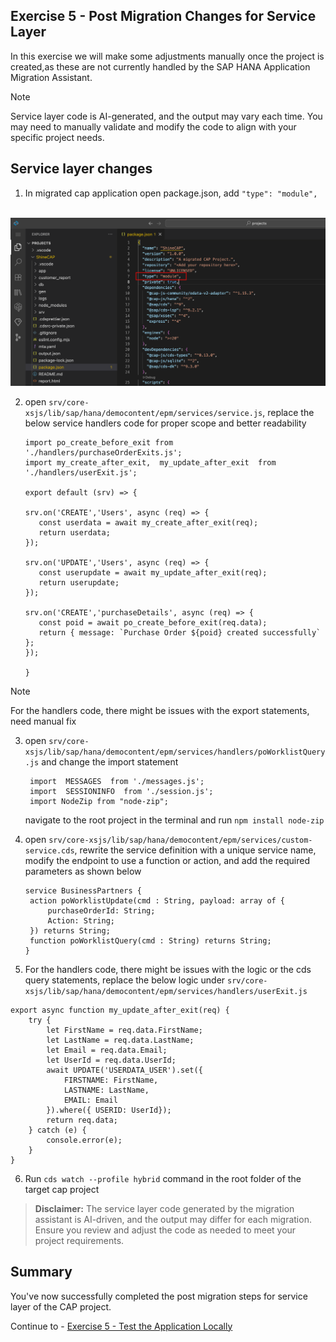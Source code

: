 ## Exercise 5 - Post Migration Changes for Service Layer

In this exercise we will make some adjustments manually once the project is created,as these are not currently handled by the SAP HANA Application Migration Assistant.
>[!Note]
>Service layer code is AI-generated, and the output may vary each time. You may need to manually validate and modify the code to align with your specific project needs.

## Service layer changes

1. In migrated cap application open package.json, add `"type": "module",`

<br>![](/exercises/ex5/images/typemodule.png)

2. open `srv/core-xsjs/lib/sap/hana/democontent/epm/services/service.js`, replace  the below service handlers code for proper scope and better readability
   ```
   import po_create_before_exit from './handlers/purchaseOrderExits.js';
   import my_create_after_exit,  my_update_after_exit  from './handlers/userExit.js';

   export default (srv) => {

   srv.on('CREATE','Users', async (req) => {
      const userdata = await my_create_after_exit(req);
      return userdata;
   });

   srv.on('UPDATE','Users', async (req) => {
      const userupdate = await my_update_after_exit(req);
      return userupdate;
   });
        
   srv.on('CREATE','purchaseDetails', async (req) => {
      const poid = await po_create_before_exit(req.data);
      return { message: `Purchase Order ${poid} created successfully` };
   });
        
   }
   ```
>[!Note]
> For the handlers code, there might be issues with the export statements, need manual fix

3. open `srv/core-xsjs/lib/sap/hana/democontent/epm/services/handlers/poWorklistQuery.js` and change the import statement
   ```
    import  MESSAGES  from './messages.js';
    import  SESSIONINFO  from './session.js';
    import NodeZip from "node-zip";
   ```
    navigate to the root project in the terminal and run ` npm install node-zip `

4. open `srv/core-xsjs/lib/sap/hana/democontent/epm/services/custom-service.cds`, rewrite the service definition with a unique service name, modify the endpoint to use a function or action, and add the required parameters as shown below
   ```
   service BusinessPartners {
    action poWorklistUpdate(cmd : String, payload: array of {
        purchaseOrderId: String;
        Action: String;
    }) returns String;
    function poWorklistQuery(cmd : String) returns String;
   }
   ```

5. For the handlers code, there might be issues with the logic or the cds query statements, replace the below logic under `srv/core-xsjs/lib/sap/hana/democontent/epm/services/handlers/userExit.js`
```
export async function my_update_after_exit(req) {
    try {
        let FirstName = req.data.FirstName;
        let LastName = req.data.LastName;
        let Email = req.data.Email;
        let UserId = req.data.UserId;
        await UPDATE('USERDATA_USER').set({ 
            FIRSTNAME: FirstName, 
            LASTNAME: LastName,
            EMAIL: Email 
        }).where({ USERID: UserId});
        return req.data;
    } catch (e) {
        console.error(e);
    }
}
```

6. Run `cds watch --profile hybrid` command in the root folder of the target cap project

> **Disclaimer:** The service layer code generated by the migration assistant is AI-driven, and the output may differ for each migration. Ensure you review and adjust the code as needed to meet your project requirements.

## Summary

You've now successfully completed the post migration steps for service layer of the CAP project.

Continue to - [Exercise 5 - Test the Application Locally](../ex6/README.md)